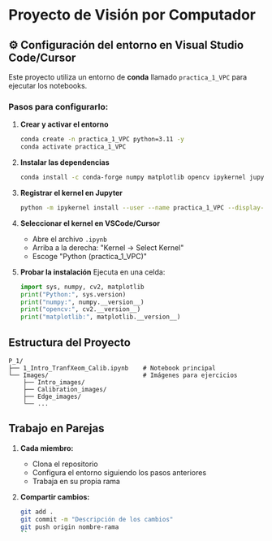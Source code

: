 # Proyecto de Visión por Computador

## ⚙️ Configuración del entorno en Visual Studio Code/Cursor

Este proyecto utiliza un entorno de **conda** llamado `practica_1_VPC` para ejecutar los notebooks.

### Pasos para configurarlo:

1. **Crear y activar el entorno**
   ```bash
   conda create -n practica_1_VPC python=3.11 -y
   conda activate practica_1_VPC
   ```

2. **Instalar las dependencias**
   ```bash
   conda install -c conda-forge numpy matplotlib opencv ipykernel jupyter -y
   ```

3. **Registrar el kernel en Jupyter**
   ```bash
   python -m ipykernel install --user --name practica_1_VPC --display-name "Python (practica_1_VPC)"
   ```

4. **Seleccionar el kernel en VSCode/Cursor**
   - Abre el archivo `.ipynb`
   - Arriba a la derecha: "Kernel → Select Kernel"
   - Escoge "Python (practica_1_VPC)"

5. **Probar la instalación**
   Ejecuta en una celda:
   ```python
   import sys, numpy, cv2, matplotlib
   print("Python:", sys.version)
   print("numpy:", numpy.__version__)
   print("opencv:", cv2.__version__)
   print("matplotlib:", matplotlib.__version__)
   ```

## Estructura del Proyecto

```
P_1/
├── 1_Intro_TranfXeom_Calib.ipynb    # Notebook principal
└── Images/                          # Imágenes para ejercicios
    ├── Intro_images/
    ├── Calibration_images/
    ├── Edge_images/
    └── ...
```

## Trabajo en Parejas

1. **Cada miembro:**
   - Clona el repositorio
   - Configura el entorno siguiendo los pasos anteriores
   - Trabaja en su propia rama

2. **Compartir cambios:**
   ```bash
   git add .
   git commit -m "Descripción de los cambios"
   git push origin nombre-rama
   ``